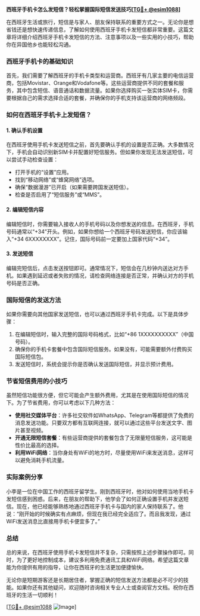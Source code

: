 **西班牙手机卡怎么发短信？轻松掌握国际短信发送技巧[[TG💪+ @esim1088](https://t.me/s/esim1088)]**

在西班牙生活或旅行，短信是与家人、朋友保持联系的重要方式之一。无论你是想省钱还是想快速传递信息，了解如何使用西班牙手机卡发短信都非常重要。这篇文章将详细介绍西班牙手机卡发短信的方法、注意事项以及一些实用的小技巧，帮助你在异国他乡也能轻松沟通。

### 西班牙手机卡的基础知识

首先，我们需要了解西班牙的手机卡类型和运营商。西班牙有几家主要的电信运营商，包括Movistar、Orange和Vodafone等。这些运营商提供不同的套餐和服务，其中包含短信、语音通话和数据流量。如果你选择购买一张实体SIM卡，你需要根据自己的需求选择合适的套餐，并确保你的手机支持该运营商的网络频段。

### 如何在西班牙手机卡上发短信？

#### 1. 确认手机设置
在西班牙使用手机卡发送短信之前，首先要确认手机的设置是否正确。大多数情况下，手机会自动识别新SIM卡并配置好短信服务。但如果你发现无法发送短信，可以尝试手动检查设置：

- 打开手机的“设置”应用。
- 找到“移动网络”或“蜂窝网络”选项。
- 确保“数据漫游”已开启（如果需要跨国发送短信）。
- 检查是否启用了“短信服务”或“MMS”。

#### 2. 编辑短信内容
编辑短信时，你需要输入接收人的手机号码以及你想发送的信息。在西班牙，手机号码通常以“+34”开头。例如，如果你想给一个西班牙号码发送短信，你应该输入“+34 6XXXXXXXX”。记住，国际号码前一定要加上国家代码“+34”。

#### 3. 发送短信
编辑完短信后，点击发送按钮即可。通常情况下，短信会在几秒钟内送达对方手机。如果遇到延迟或者失败的情况，请检查网络连接是否正常，并确认对方的手机号码是否正确。

### 国际短信的发送方法

如果你需要向其他国家发送短信，也可以通过西班牙手机卡完成。以下是具体步骤：

1. 在编辑短信时，输入完整的国际号码格式，比如“+86 1XXXXXXXXXX”（中国号码）。
2. 确保你的手机卡套餐中包含国际短信服务。如果没有，可能需要额外付费购买国际短信包。
3. 发送短信时，系统会提示你是否确认发送国际短信，并显示预计费用。

### 节省短信费用的小技巧

虽然短信功能很方便，但它可能会产生额外费用，尤其是在使用国际短信的情况下。为了节省费用，你可以考虑以下几种方法：

- **使用社交媒体平台**：许多社交软件如WhatsApp、Telegram等都提供了免费的消息发送功能。只要双方都有互联网连接，就可以通过这些平台发送文字、图片甚至视频。
- **开通无限短信套餐**：有些运营商提供的套餐包含了无限量短信服务，这可能是性价比最高的选择。
- **利用WiFi网络**：当你身处有WiFi的地方时，尽量使用WiFi来发送消息，这样可以避免消耗手机流量。

### 实际案例分享

小李是一位在中国工作的西班牙留学生。刚到西班牙时，他对如何使用当地手机卡发短信感到困惑。后来，在朋友的帮助下，他学会了如何正确设置手机并发送短信。现在，他已经能够熟练地通过西班牙手机卡与国内的家人保持联系了。他说：“刚开始的时候确实有点麻烦，但现在我已经完全适应了。而且我发现，通过WiFi发送消息比直接用手机卡便宜多了。”

### 总结

总的来说，在西班牙使用手机卡发短信并不复杂，只需按照上述步骤操作即可。同时，为了更好地控制成本，建议多利用免费通讯工具和WiFi网络。希望这篇文章能为你提供有用的指导，让你在西班牙的生活更加便捷愉快。

无论你是短期游客还是长期居住者，掌握正确的短信发送方法都是必不可少的技能。如果你还有其他疑问，欢迎随时咨询相关专业人士或查阅官方文档。祝你在西班牙的生活一切顺利！

[[TG💪+ @esim1088](https://t.me/s/esim1088) ![Image](https://i.postimg.cc/4NQfJmqS/Snipaste-2025-05-13-00-14-12.png)]